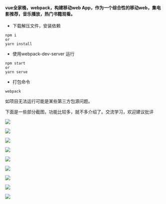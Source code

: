 #### vue全家桶，webpack，构建移动web App，作为一个综合性的移动web，集电影推荐，音乐播放，热门书籍观看。

+ 下载解压文件，安装依赖

```
npm i 
or
yarn install

```

+ 使用webpack-dev-server 运行

```
npm start
or
yarn serve

```

+ 打包命令

```
webpack
```

如项目无法运行可能是某些第三方包源问题。

下面是一些部分截图，功能比较多，就不多介绍了。交流学习，欢迎建议批评

![](https://github.com/LOVINGFINE/finest_app/public/finest/1.png)

![](https://github.com/LOVINGFINE/finest_app/public/finest/2.png)

![](https://github.com/LOVINGFINE/finest_app/public/finest/3.png)

![](https://github.com/LOVINGFINE/finest_app/public/finest/4.png)

![](https://github.com/LOVINGFINE/finest_app/public/finest/5.png)

![](https://github.com/LOVINGFINE/finest_app/public/finest/6.png)

![](https://github.com/LOVINGFINE/finest_app/public/finest/7.png)

![](https://github.com/LOVINGFINE/finest_app/public/finest/8.png)

![](https://github.com/LOVINGFINE/finest_app/public/finest/9.png)

